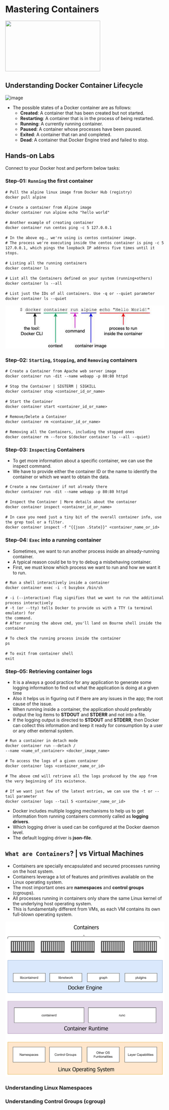 # Mastering Containers

<img src="https://user-images.githubusercontent.com/121426292/229050098-c94ddecd-b438-476d-a932-7485e10a9900.png" data-canonical-src="https://user-images.githubusercontent.com/121426292/229050098-c94ddecd-b438-476d-a932-7485e10a9900.png" width="300" height="160" />

## Understanding Docker Container Lifecycle

![image](https://user-images.githubusercontent.com/121426292/229112068-8cd4059d-02d3-4919-9a01-1b1cc0655fcf.png)

- The possible states of a Docker container are as follows:
  - **Created**: A container that has been created but not started.
  - **Restarting**: A container that is in the process of being restarted.
  - **Running**: A currently running container.
  - **Paused**: A container whose processes have been paused.
  - **Exited**: A container that ran and completed.
  - **Dead**: A container that Docker Engine tried and failed to stop.

## Hands-on Labs

Connect to your Docker host and perform below tasks:

### Step-01: `Running` the first container

```
# Pull the alpine linux image from Docker Hub (registry)
docker pull alpine

# Create a container from Alpine image
docker container run alpine echo "hello world"

# Another example of creating container
docker container run centos ping -c 5 127.0.0.1

# In the above eg., we're using is centos container image.
# The process we're executing inside the centos container is ping -c 5 127.0.0.1, which pings the loopback IP address five times until it stops.

# Listing all the running containers
docker container ls

# List all the Containers defined on your system (running+others)
docker container ls --all

# List just the IDs of all containers. Use -q or --quiet parameter
docker container ls --quiet
```

![dockerrun](images/dockerrun.png)

### Step-02: `Starting`, `Stopping`, and `Removing` containers

```
# Create a Container from Apache web server image
docker container run -dit --name webapp -p 80:80 httpd

# Stop the Container | SIGTERM | SIGKILL
docker container stop <container_id_or_name>

# Start the Container
docker container start <container_id_or_name>

# Remove/Delete a Container
docker container rm <container_id_or_name>

# Removing all the Containers, including the stopped ones
docker container rm --force $(docker container ls --all --quiet)
```

### Step-03: `Inspecting` Containers

- To get more information about a specific container, we can use the inspect command.
- We have to provide either the container ID or the name to identify the container or which we want to obtain the data.

```
# Create a new Container if not already there
docker container run -dit --name webapp -p 80:80 httpd

# Inspect the Container | More details about the container
docker container inspect <container_id_or_name>

# In case you need just a tiny bit of the overall container info, use the grep tool or a filter.
docker container inspect -f "{{json .State}}" <container_name_or_id>
```

### Step-04: `Exec` into a running container

- Sometimes, we want to run another process inside an already-running container.
- A typical reason could be to try to debug a misbehaving container.
- First, we must know which process we want to run and how we want it to run.

```
# Run a shell interactively inside a container
docker container exec -i -t busybox /bin/sh

# -i (--interactive) flag signifies that we want to run the additional process interactively
# -t (or --tty) tells Docker to provide us with a TTY (a terminal emulator) for
the command.
# After running the above cmd, you'll land on Bourne shell inside the container

# To check the running process inside the container
ps

# To exit from container shell
exit
```

### Step-05: Retrieving container logs

- It is a always a good practice for any application to generate some logging information to find out what the application is doing at a given time
- Also it helps us in figuring out if there are any issues in the app; the root cause of the issue.
- When running inside a container, the application should preferably output the log items to **STDOUT** and **STDERR** and not into a file.
- If the logging output is directed to **STDOUT** and **STDERR**, then Docker can collect this information and keep it ready for consumption by a user or any other external system.

```
# Run a container in detach mode
docker container run --detach /
--name <name_of_container> <docker_image_name>

# To access the logs of a given container
docker container logs <container_name_or_id>

# The above cmd will retrieve all the logs produced by the app from the very beginning of its existence.

# If we want just few of the latest entries, we can use the -t or --tail parameter
docker container logs --tail 5 <container_name_or_id>
```

- Docker includes multiple logging mechanisms to help us to get information from running containers commonly called as **logging drivers**.
- Which logging driver is used can be configured at the Docker daemon level.
- The default logging driver is **json-file**.

## `What are Containers`? | vs Virtual Machines

- Containers are specially encapsulated and secured processes running on the host system.
- Containers leverage a lot of features and primitives available on the Linux operating system.
- The most important ones are **namespaces** and **control groups** (cgroups).
- All processes running in containers only share the same Linux kernel of the underlying host operating system.
- This is fundamentally different from VMs, as each VM contains its own full-blown operating system.

![dockerarchitecture](images/dockerarchitecture.png)

### Understanding Linux Namespaces

### Understanding Control Groups (cgroup)
